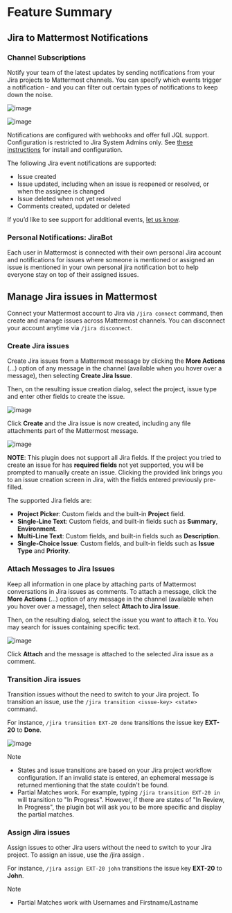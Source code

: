 # Feature Summary

## Jira to Mattermost Notifications 

### Channel Subscriptions

Notify your team of the latest updates by sending notifications from your Jira projects to Mattermost channels.  You can specify which events trigger a notification - and you can filter out certain types of notifications to keep down the noise. 

![image](https://user-images.githubusercontent.com/13119842/59113100-6cd7a800-8912-11e9-9e23-3639c0eb9c4d.png)

![image](https://user-images.githubusercontent.com/13119842/59113138-7f51e180-8912-11e9-9fc5-3077ba90a8a8.png)

Notifications are configured with webhooks and offer full JQL support. Configuration is restricted to Jira System Admins only. See [these instructions]() for install and configuration.

The following Jira event notifications are supported:

* Issue created
* Issue updated, including when an issue is reopened or resolved, or when the assignee is changed
* Issue deleted when not yet resolved
* Comments created, updated or deleted

If you’d like to see support for additional events, [let us know](https://mattermost.uservoice.com/forums/306457-general).

### Personal Notifications: JiraBot

Each user in Mattermost is connected with their own personal Jira account and notifications for issues where someone is mentioned or assigned an issue is mentioned in your own personal jira notification bot to help everyone stay on top of their assigned issues. 

## Manage Jira issues in Mattermost

Connect your Mattermost account to Jira via `/jira connect` command, then create and manage issues across Mattermost channels. You can disconnect your account anytime via `/jira disconnect`.

### Create Jira issues

Create Jira issues from a Mattermost message by clicking the **More Actions** \(...\) option of any message in the channel \(available when you hover over a message\), then selecting **Create Jira Issue**.

Then, on the resulting issue creation dialog, select the project, issue type and enter other fields to create the issue.

![image](https://user-images.githubusercontent.com/13119842/59113188-985a9280-8912-11e9-9def-9a7382b4137e.png)

Click **Create** and the Jira issue is now created, including any file attachments part of the Mattermost message.

![image](https://user-images.githubusercontent.com/13119842/59113219-a4deeb00-8912-11e9-9741-5ddc8a4b51fa.png)

**NOTE**: This plugin does not support all Jira fields. If the project you tried to create an issue for has **required fields** not yet supported, you will be prompted to manually create an issue. Clicking the provided link brings you to an issue creation screen in Jira, with the fields entered previously pre-filled.

The supported Jira fields are:

* **Project Picker**: Custom fields and the built-in **Project** field.
* **Single-Line Text**: Custom fields, and built-in fields such as **Summary**, **Environment**.
* **Multi-Line Text**: Custom fields, and built-in fields such as **Description**.
* **Single-Choice Issue**: Custom fields, and built-in fields such as **Issue Type** and **Priority**. 

### Attach Messages to Jira Issues

Keep all information in one place by attaching parts of Mattermost conversations in Jira issues as comments. To attach a message, click the **More Actions** \(...\) option of any message in the channel \(available when you hover over a message\), then select **Attach to Jira Issue**.

Then, on the resulting dialog, select the issue you want to attach it to. You may search for issues containing specific text.

![image](https://user-images.githubusercontent.com/13119842/59113267-b627f780-8912-11e9-90ec-417d430de7e6.png)

Click **Attach** and the message is attached to the selected Jira issue as a comment.

### Transition Jira issues

Transition issues without the need to switch to your Jira project. To transition an issue, use the `/jira transition <issue-key> <state>` command.

For instance, `/jira transition EXT-20 done` transitions the issue key **EXT-20** to **Done**.

![image](https://user-images.githubusercontent.com/13119842/59113377-dfe11e80-8912-11e9-8971-f869fa123366.png)

Note

* States and issue transitions are based on your Jira project workflow configuration. If an invalid state is entered, an ephemeral message is returned mentioning that the state couldn't be found.
* Partial Matches work.  For example, typing `/jira transition EXT-20 in`  will transition to "In Progress".  However, if there are states of "In Review, In Progress", the plugin bot will ask you to be more specific and display the partial matches.

### Assign Jira issues

Assign issues to other Jira users without the need to switch to your Jira project. To assign an issue, use the /jira assign  .

For instance, `/jira assign EXT-20 john` transitions the issue key **EXT-20** to **John**.

Note

* Partial Matches work with Usernames and Firstname/Lastname

